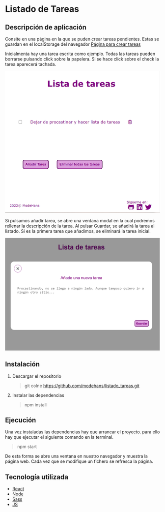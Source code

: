 # Listado de Tareas

## Descripción de aplicación

Consite en una página en la que se puden crear tareas pendientes. Estas se guardan en el localStorage del navegador
[Página para crear tareas](https://modehans.github.io/listado_tareas/)

Inicialmenta hay una tarea escrita como ejemplo. Todas las tareas pueden borrarse pulsando click sobre la papelera. Si se hace click sobre el check la tarea aparecerá tachada.

![Página de inicio](/docsImages/img_listaTareas-1.png)

Si pulsamos añadir tarea, se abre una ventana modal en la cual podremos rellenar la descripción de la tarea.
Al pulsar Guardar, se añadirá la tarea al listado. Si es la primera tarea que añadimos, se eliminará la tarea inicial.

![Ventana modal](/docsImages/img_listaTareas-2.png)


## Instalación

1. Descargar el repositorio
   > git colne https://github.com/modehans/listado_tareas.git

2. Instalar las dependencias
   > npm install

## Ejecución

Una vez instaladas las dependencias hay que arrancar el proyecto. para ello hay que ejecutar el siguiente comando en la terminal.

> npm start

De esta forma se abre una ventana en nuestro navegador y muestra la página web.
Cada vez que se modifique un fichero se refresca la página.

## Tecnología utilizada

- [React](https://es.reactjs.org/)
- [Node](https://nodejs.org/es/)
- [Sass](https://sass-lang.com/)
- [JS](https://developer.mozilla.org/es/docs/Web/JavaScript)
